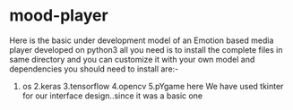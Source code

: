 # mood-player
Here is the basic under development model of an Emotion based media player developed on python3 
all you need is to install the complete files in same directory and you can customize it with your own model
and dependencies you should need to install are:-
1. os 
2.keras
3.tensorflow
4.opencv 
5.pYgame
here We have used tkinter for our interface design..since it was a basic one 
